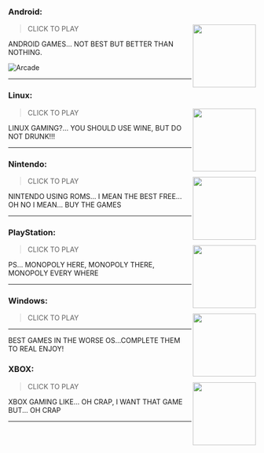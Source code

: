 ### Android:
<img 
  src="https://img.icons8.com/color/128/android-os.png"
  width="128"
  align="right"
/>
> CLICK TO PLAY

ANDROID GAMES... NOT BEST BUT BETTER THAN NOTHING.

![Arcade](https://img.shields.io/badge/Arcade-gold)
- - -
### Linux:
<img 
  src="https://img.icons8.com/color/128/linux.png"
  width="128"
  align="right"
/>
> CLICK TO PLAY

LINUX GAMING?... YOU SHOULD USE WINE, BUT DO NOT DRUNK!!!
- - -
### Nintendo:
<img 
  src="https://img.icons8.com/color/128/nintendo.png"
  width="128"
  align="right"
/>
> CLICK TO PLAY

NINTENDO USING ROMS... I MEAN THE BEST FREE... OH NO I MEAN... BUY THE GAMES
- - -
### PlayStation:
<img 
  src="https://img.icons8.com/color/128/play-station.png"
  width="128"
  align="right"
/>
> CLICK TO PLAY

PS... MONOPOLY HERE, MONOPOLY THERE, MONOPOLY EVERY WHERE
- - -
### Windows:
<img 
  src="https://img.icons8.com/color/128/windows-11.png"
  width="128"
  align="right"
/>
> CLICK TO PLAY
- - -
BEST GAMES IN THE WORSE OS...COMPLETE THEM TO REAL ENJOY!

### XBOX:
<img 
  src="https://img.icons8.com/color/128/xbox.png"
  width="128"
  align="right"
/>
> CLICK TO PLAY

XBOX GAMING LIKE... OH CRAP, I WANT THAT GAME BUT... OH CRAP
- - -
